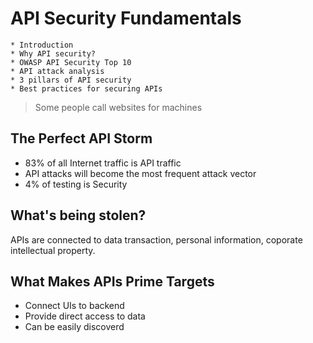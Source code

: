 # API Security Fundamentals

```text
* Introduction
* Why API security?
* OWASP API Security Top 10
* API attack analysis
* 3 pillars of API security
* Best practices for securing APIs
```

> Some people call websites for machines  

## The Perfect API Storm

* 83% of all Internet traffic is API traffic
* API attacks will become the most frequent attack vector
* 4% of testing is Security

## What's being stolen?

APIs are connected to data transaction, personal information, coporate intellectual property.

## What Makes APIs Prime Targets

* Connect UIs to backend
* Provide direct access to data
* Can be easily discoverd
